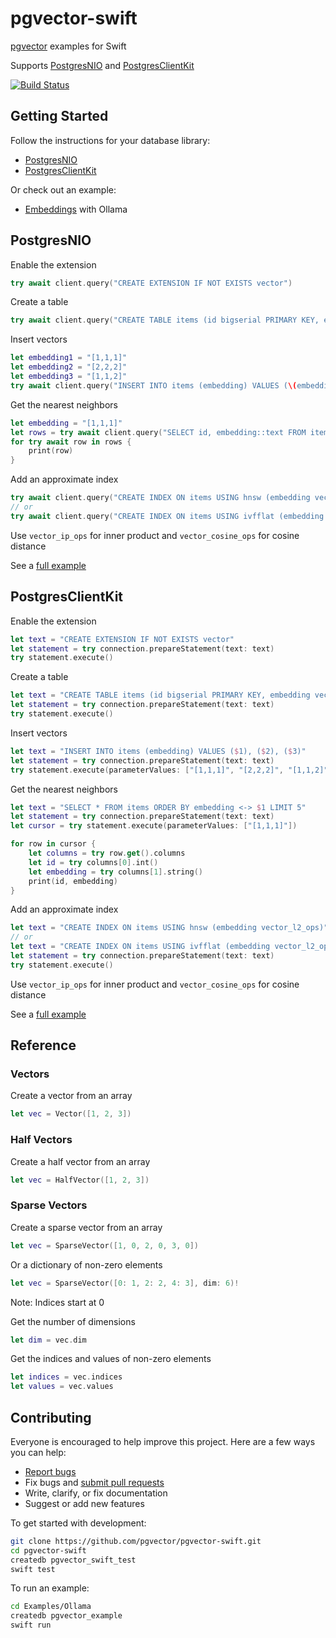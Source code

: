 # pgvector-swift

[pgvector](https://github.com/pgvector/pgvector) examples for Swift

Supports [PostgresNIO](https://github.com/vapor/postgres-nio) and [PostgresClientKit](https://github.com/codewinsdotcom/PostgresClientKit)

[![Build Status](https://github.com/pgvector/pgvector-swift/actions/workflows/build.yml/badge.svg)](https://github.com/pgvector/pgvector-swift/actions)

## Getting Started

Follow the instructions for your database library:

- [PostgresNIO](#postgresnio)
- [PostgresClientKit](#postgresclientkit)

Or check out an example:

- [Embeddings](Examples/Ollama/Sources/main.swift) with Ollama

## PostgresNIO

Enable the extension

```swift
try await client.query("CREATE EXTENSION IF NOT EXISTS vector")
```

Create a table

```swift
try await client.query("CREATE TABLE items (id bigserial PRIMARY KEY, embedding vector(3))")
```

Insert vectors

```swift
let embedding1 = "[1,1,1]"
let embedding2 = "[2,2,2]"
let embedding3 = "[1,1,2]"
try await client.query("INSERT INTO items (embedding) VALUES (\(embedding1)::vector), (\(embedding2)::vector), (\(embedding3)::vector)")
```

Get the nearest neighbors

```swift
let embedding = "[1,1,1]"
let rows = try await client.query("SELECT id, embedding::text FROM items ORDER BY embedding <-> \(embedding)::vector LIMIT 5")
for try await row in rows {
    print(row)
}
```

Add an approximate index

```swift
try await client.query("CREATE INDEX ON items USING hnsw (embedding vector_l2_ops)")
// or
try await client.query("CREATE INDEX ON items USING ivfflat (embedding vector_l2_ops) WITH (lists = 100)")
```

Use `vector_ip_ops` for inner product and `vector_cosine_ops` for cosine distance

See a [full example](Tests/PgvectorTests/PostgresNIOTests.swift)

## PostgresClientKit

Enable the extension

```swift
let text = "CREATE EXTENSION IF NOT EXISTS vector"
let statement = try connection.prepareStatement(text: text)
try statement.execute()
```

Create a table

```swift
let text = "CREATE TABLE items (id bigserial PRIMARY KEY, embedding vector(3))"
let statement = try connection.prepareStatement(text: text)
try statement.execute()
```

Insert vectors

```swift
let text = "INSERT INTO items (embedding) VALUES ($1), ($2), ($3)"
let statement = try connection.prepareStatement(text: text)
try statement.execute(parameterValues: ["[1,1,1]", "[2,2,2]", "[1,1,2]"])
```

Get the nearest neighbors

```swift
let text = "SELECT * FROM items ORDER BY embedding <-> $1 LIMIT 5"
let statement = try connection.prepareStatement(text: text)
let cursor = try statement.execute(parameterValues: ["[1,1,1]"])

for row in cursor {
    let columns = try row.get().columns
    let id = try columns[0].int()
    let embedding = try columns[1].string()
    print(id, embedding)
}
```

Add an approximate index

```swift
let text = "CREATE INDEX ON items USING hnsw (embedding vector_l2_ops)"
// or
let text = "CREATE INDEX ON items USING ivfflat (embedding vector_l2_ops) WITH (lists = 100)"
let statement = try connection.prepareStatement(text: text)
try statement.execute()
```

Use `vector_ip_ops` for inner product and `vector_cosine_ops` for cosine distance

See a [full example](Tests/PgvectorTests/PostgresClientKitTests.swift)

## Reference

### Vectors

Create a vector from an array

```swift
let vec = Vector([1, 2, 3])
```

### Half Vectors

Create a half vector from an array

```swift
let vec = HalfVector([1, 2, 3])
```

### Sparse Vectors

Create a sparse vector from an array

```swift
let vec = SparseVector([1, 0, 2, 0, 3, 0])
```

Or a dictionary of non-zero elements

```swift
let vec = SparseVector([0: 1, 2: 2, 4: 3], dim: 6)!
```

Note: Indices start at 0

Get the number of dimensions

```swift
let dim = vec.dim
```

Get the indices and values of non-zero elements

```swift
let indices = vec.indices
let values = vec.values
```

## Contributing

Everyone is encouraged to help improve this project. Here are a few ways you can help:

- [Report bugs](https://github.com/pgvector/pgvector-swift/issues)
- Fix bugs and [submit pull requests](https://github.com/pgvector/pgvector-swift/pulls)
- Write, clarify, or fix documentation
- Suggest or add new features

To get started with development:

```sh
git clone https://github.com/pgvector/pgvector-swift.git
cd pgvector-swift
createdb pgvector_swift_test
swift test
```

To run an example:

```sh
cd Examples/Ollama
createdb pgvector_example
swift run
```
